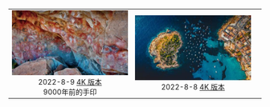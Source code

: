 |     |     |     |
|:---:|:---:|:---:|
|![](../static/2022-8-9-preview.jpg)<br> 2022-8-9 [4K 版本](../static/2022-8-9-4k.jpg) <br> 9000年前的手印|![](../static/2022-8-8-preview.jpg)<br> 2022-8-8 [4K 版本](../static/2022-8-8-4k.jpg)
